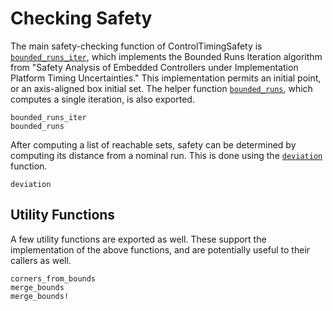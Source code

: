 # Checking Safety

The main safety-checking function of ControlTimingSafety is
[`bounded_runs_iter`](@ref), which implements the Bounded Runs Iteration
algorithm from "Safety Analysis of Embedded Controllers under Implementation
Platform Timing Uncertainties."  This implementation permits an initial point,
or an axis-aligned box initial set.  The helper function
[`bounded_runs`](@ref), which computes a single iteration, is also exported.

```@docs
bounded_runs_iter
bounded_runs
```

After computing a list of reachable sets, safety can be determined by computing
its distance from a nominal run.  This is done using the [`deviation`](@ref)
function.

```@docs
deviation
```

## Utility Functions

A few utility functions are exported as well.  These support the implementation
of the above functions, and are potentially useful to their callers as well.

```@docs
corners_from_bounds
merge_bounds
merge_bounds!
```

